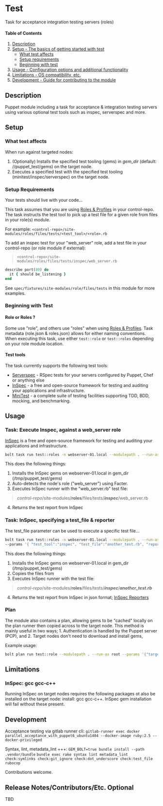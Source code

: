 
# Test

Task for acceptance integration testing servers (roles)

#### Table of Contents

1. [Description](#description)
2. [Setup - The basics of getting started with test](#setup)
    * [What test affects](#what-test-affects)
    * [Setup requirements](#setup-requirements)
    * [Beginning with test](#beginning-with-test)
3. [Usage - Configuration options and additional functionality](#usage)
4. [Limitations - OS compatibility, etc.](#limitations)
5. [Development - Guide for contributing to the module](#development)

## Description

Puppet module including a task for acceptance & integration testing servers
using various optional test tools such as inspec, serverspec and more.

## Setup

### What test affects

When run against targeted nodes:
1. (Optionally) Installs the specified test tooling (gems) in *gem_dir* (default: /<tmp>/puppet_test/gems) on the target node.
2. Executes a specified test with the specified test tooling (minitest/inspec/serverspec) on the target node.


### Setup Requirements

Your tests should live with your code...

This task assumes that you are using [Roles & Profiles](https://puppet.com/docs/pe/2019.0/the_roles_and_profiles_method.html) in your control-repo.
The task instructs the test tool to pick up a test file for a given role from files in your role(s) module.

For example: `<control-repo>/site-modules/roles/files/tests/<test_tool>/<role>.rb`

To add an inspec test for your "web_server" role, add a test file in your control-repo (or role module if external):
>`<control-repo>/site-modules/roles/files/tests/inspec/web_server.rb`
```ruby
describe port(80) do
  it { should be_listening }
end
```

See `spec/fixtures/site-modules/role/files/tests` in this module for more examples.



### Beginning with Test

#### Role or Roles ?

Some use "role", and others use "roles" when using [Roles & Profiles](https://puppet.com/docs/pe/2019.0/the_roles_and_profiles_method.html).
Task metadata (role.json & roles.json) allows for either naming conventions. When executing this task, use either `test::role` or `test::roles` depending on your role module location.

#### Test tools

The task currently supports the following test tools:

- [Serverspec](https://serverspec.org/) - RSpec tests for your servers configured by Puppet, Chef or anything else
- [InSpec](https://www.inspec.io) - a free and open-source framework for testing and auditing your applications and infrastructure.
- [MiniTest](https://github.com/seattlerb/minitest) - a complete suite of testing facilities supporting TDD, BDD, mocking, and benchmarking.


## Usage

### Task: Execute Inspec, against a web_server role

[InSpec](https://www.inspec.io) is a free and open-source framework for testing and auditing your applications and infrastructure.

```bash
bolt task run test::roles -n webserver-01.local --modulepath . --run-as root test_tool=inspec
```

This does the following things:
1. Installs the InSpec gems on webserver-01.local in gem_dir (/tmp/puppet_test/gems)
2. Auto-detects the node's role ("web_server") using Facter.
3. Executes InSpec runner with the "web_server.rb" test file:
> *control-repo*/site-modules/**roles**/files/tests/***inspec***/web_server.rb
4. Returns the test report from InSpec 


### Task: InSpec, specifying a test_file & reporter

The test_file parameter can be used to execute a specific test file...

```bash
bolt task run test::roles -n webserver-01.local --modulepath . --run-as root \
--params '{ "test_tool":"inspec", "test_file":"another_test.rb", "reporter":"json" }'
```

This does the following things:
1. Installs the InSpec gems on webserver-01.local in gem_dir (/tmp/puppet_test/gems)
2. Copies the files from 
3. Executes InSpec runner with the test file: 
> *control-repo*/site-modules/**roles**/files/tests/***inspec***/***another_test.rb*** 
4. Returns the test report from InSpec in json format; [InSpec Reporters](https://www.inspec.io/docs/reference/reporters/)


### Plan

The module also contains a plan, allowing gems to be "cached" locally on the plan runner then copied across to the target node.
This method is mainly useful in two ways; 1. Authentication is handled by the Puppet server (PCP), and 2. Target nodes don't need to download and install gems,

Example usage:

```bash
bolt plan run test::role --modulepath . --run-as root --params '{"target":"webserver.local","test_params":{"test_tool":"serverspec","test_file":"webserver.rb"},"ctrl_params":{"tmp_dir":"/Users/Shared/tmp"}}'
```


## Limitations

### InSpec: gcc gcc-c++

Running InSpec on target nodes requires the following packages ot also be installed on the target node: install: gcc gcc-c++. InSpec gem installation will fail without these present.



## Development

Acceptance testing via gitlab runner cli:
```gitlab-runner exec docker parallel_acceptance_with_puppet6_ubuntu1404 --docker-image ruby:2.5 --docker-privileged```

Syntax, lint, metadata_lint +++:
`GEM_BOLT=true bundle install --path .vendor/bundle`
`bundle exec rake syntax lint metadata_lint check:symlinks check:git_ignore check:dot_underscore check:test_file rubocop`

Contributions welcome.

## Release Notes/Contributors/Etc. **Optional**

TBD
